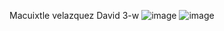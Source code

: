 Macuixtle velazquez David 3-w
![image](https://github.com/user-attachments/assets/419192b7-4f14-4a8b-be15-5057ff368800)
![image](https://github.com/user-attachments/assets/7d7154e0-0c55-4689-b2fb-630d9db18d8f)
